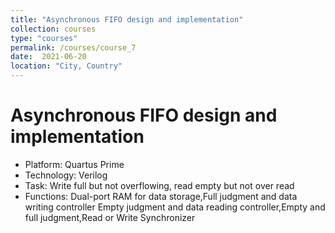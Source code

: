 ```yaml
---
title: "Asynchronous FIFO design and implementation"
collection: courses
type: "courses"
permalink: /courses/course_7
date:  2021-06-20
location: "City, Country"
---
```


Asynchronous FIFO design and implementation
======
* Platform: Quartus Prime
* Technology: Verilog
* Task: Write full but not overflowing, read empty but not over read
* Functions: Dual-port RAM for data storage,Full judgment and data writing controller Empty judgment and data reading controller,Empty and full judgment,Read or       Write Synchronizer
